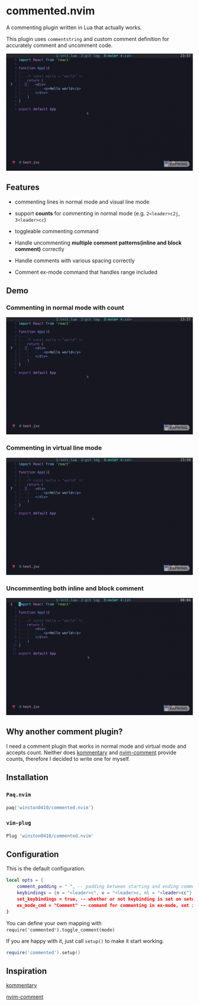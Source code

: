 # commented.nvim

A commenting plugin written in Lua that actually works.

This plugin uses `commentstring` and custom comment definition for accurately comment and uncomment code.

![normal mode demo](./gif/normal-mode-demo.gif)

## Features

- commenting lines in normal mode and visual line mode

- support **counts** for commenting in normal mode (e.g. `2<leader>c2j`, `3<leader>cc`)

- toggleable commenting command

- Handle uncommenting **multiple comment patterns(inline and block comment)** correctly

- Handle comments with various spacing correctly

- Comment ex-mode command that handles range included

## Demo

### Commenting in normal mode with count

![normal mode demo](./gif/normal-mode-demo.gif)

### Commenting in virtual line mode

![visual-mode-demo](./gif/visual-mode-demo.gif)

### Uncommenting both inline and block comment

![various comment patterns](./gif/various-comment-format-demo.gif)

## Why another comment plugin?

I need a comment plugin that works in normal mode and virtual mode and accepts count. Neither does [kommentary](https://github.com/b3nj5m1n/kommentary) and [nvim-comment](https://github.com/terrortylor/nvim-comment) provide counts, therefore I decided to write one for myself.

## Installation

### `Paq.nvim`

```lua
paq{'winston0410/commented.nvim'}
```

### `vim-plug`

```lua
Plug 'winston0410/commented.nvim'
```

## Configuration

This is the default configuration.

```lua
local opts = {
	comment_padding = " ", -- padding between starting and ending comment symbols
	keybindings = {n = "<leader>c", v = "<leader>c, nl = "<leader>cc"}, -- what key to toggle comment, nl is for mapping <leader>c$, just like dd for d
	set_keybindings = true, -- whether or not keybinding is set on setup
	ex_mode_cmd = "Comment" -- command for commenting in ex-mode, set it null to not set the command initially.
}
```

You can define your own mapping with `require('commented').toggle_comment(mode)`

If you are happy with it, just call `setup()` to make it start working.

```lua
require('commented').setup()
```

## Inspiration

[kommentary](https://github.com/b3nj5m1n/kommentary)

[nvim-comment](https://github.com/terrortylor/nvim-comment)
